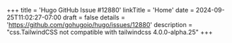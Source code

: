 +++
title = 'Hugo GitHub Issue #12880'
linkTitle = 'Home'
date = 2024-09-25T11:02:27-07:00
draft = false
details = 'https://github.com/gohugoio/hugo/issues/12880'
description = "css.TailwindCSS not compatible with tailwindcss 4.0.0-alpha.25"
+++
